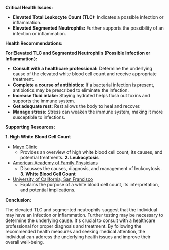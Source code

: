**Critical Health Issues:**

* **Elevated Total Leukocyte Count (TLC):** Indicates a possible infection or inflammation.
* **Elevated Segmented Neutrophils:** Further supports the possibility of an infection or inflammation.

**Health Recommendations:**

**For Elevated TLC and Segmented Neutrophils (Possible Infection or Inflammation):**

* **Consult with a healthcare professional:** Determine the underlying cause of the elevated white blood cell count and receive appropriate treatment.
* **Complete a course of antibiotics:** If a bacterial infection is present, antibiotics may be prescribed to eliminate the infection.
* **Increase fluid intake:** Staying hydrated helps flush out toxins and supports the immune system.
* **Get adequate rest:** Rest allows the body to heal and recover.
* **Manage stress:** Stress can weaken the immune system, making it more susceptible to infections.

**Supporting Resources:**

**1. High White Blood Cell Count**
* [Mayo Clinic](https://www.mayoclinic.org/symptoms/high-white-blood-cell-count/basics/definition/sym-20050611)
    * Provides an overview of high white blood cell count, its causes, and potential treatments.
**2. Leukocytosis**
* [American Academy of Family Physicians](https://www.aafp.org/pubs/afp/issues/2000/1101/p2053.html)
    * Discusses the causes, diagnosis, and management of leukocytosis.
**3. White Blood Cell Count**
* [University of California, San Francisco](https://www.ucsfhealth.org/medical-tests/wbc-count)
    * Explains the purpose of a white blood cell count, its interpretation, and potential implications.

**Conclusion:**

The elevated TLC and segmented neutrophils suggest that the individual may have an infection or inflammation. Further testing may be necessary to determine the underlying cause. It's crucial to consult with a healthcare professional for proper diagnosis and treatment. By following the recommended health measures and seeking medical attention, the individual can address the underlying health issues and improve their overall well-being.